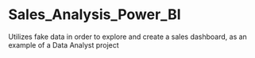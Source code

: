 # Sales_Analysis_Power_BI
Utilizes fake data in order to explore and create a sales dashboard, as an example of a Data Analyst project 
